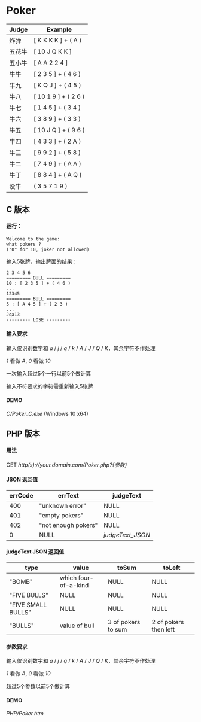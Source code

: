 # Poker

Judge | Example
--- | ---
炸弹 | [ K K K K ] + ( A )
五花牛 | [ 10 J Q K K ]
五小牛 | [ A A 2 2 4 ]
牛牛 | [ 2 3 5 ] + ( 4 6 )
牛九 | [ K Q J ] + ( 4 5 )
牛八 | [ 10 1 9 ] + ( 2 6 )
牛七 | [ 1 4 5 ] + ( 3 4 )
牛六 | [ 3 8 9 ] + ( 3 3 )
牛五 | [ 10 J Q ] + ( 9 6 )
牛四 | [ 4 3 3 ] + ( 2 A )
牛三 | [ 9 9 2 ] + ( 5 8 )
牛二 | [ 7 4 9 ] + ( A A )
牛丁 | [ 8 8 4 ] + ( A Q )
没牛 | ( 3 5 7 1 9 )

## C 版本

#### 运行：

```
Welcome to the game:
what pokers ?
("0" for 10, joker not allowed)
```
输入5张牌，输出牌面的结果：
```
2 3 4 5 6
========= BULL =========
10 : [ 2 3 5 ] + ( 4 6 )
...
12345
========= BULL =========
5 : [ A 4 5 ] + ( 2 3 )
...
Jqa13
--------- LOSE ---------
```

#### 输入要求

输入仅识别数字和 *a* / *j* / *q* / *k* / *A* / *J* / *Q* / *K*，其余字符不作处理

*1* 看做 *A*, *0* 看做 *10*

一次输入超过5个一行以前5个做计算

输入不符要求的字符需重新输入5张牌

#### DEMO

*C/Poker_C.exe* (Windows 10 x64)

## PHP 版本

#### 用法

GET *http(s)://your.domain.com/Poker.php?{参数}*

#### JSON 返回值

errCode | errText | judgeText
--- | --- | ---
400 | "unknown error" | NULL
401 | "empty pokers" | NULL
402 | "not enough pokers" | NULL
0 | NULL | *judgeText_JSON*

#### judgeText JSON 返回值

type | value | toSum | toLeft
--- | --- | --- | ---
"BOMB" | which four-of-a-kind | NULL | NULL
"FIVE BULLS" | NULL | NULL | NULL | NULL
"FIVE SMALL BULLS" | NULL | NULL | NULL | NULL
"BULLS" | value of bull | 3 of pokers to sum | 2 of pokers then left

#### 参数要求

输入仅识别数字和 *a* / *j* / *q* / *k* / *A* / *J* / *Q* / *K*，其余字符不作处理

*1* 看做 *A*, *0* 看做 *10*

超过5个参数以前5个做计算

#### DEMO

*PHP/Poker.htm*